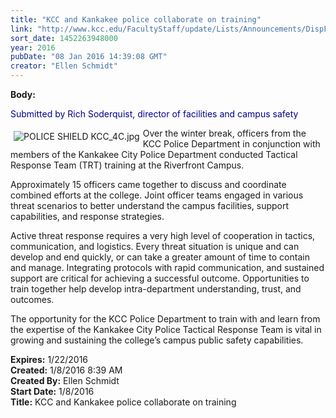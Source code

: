 ```yaml
---
title: "KCC and Kankakee police collaborate on training"
link: "http://www.kcc.edu/FacultyStaff/update/Lists/Announcements/DispForm.aspx?ID=2129"
sort_date: 1452263948000
year: 2016
pubDate: "08 Jan 2016 14:39:08 GMT"
creator: "Ellen Schmidt"
---
```


<div><b>Body:</b> <div class="ExternalClassC87A67BEA4A948AFB978B21630AE9049"><p style="color:darkblue">​Submitted by Rich Soderquist, director of facilities and campus safety</p>
<p><img alt="POLICE SHIELD KCC_4C.jpg" src="/FacultyStaff/update/Documents/POLICE%20SHIELD%20KCC_4C.jpg" style="vertical-align:auto;float:left;margin:5px" />Over the winter break, officers from the KCC Police Department in conjunction with members of the Kankakee City Police Department conducted Tactical Response Team (TRT) training at the Riverfront Campus. </p>
<p>Approximately 15 officers came together to discuss and coordinate combined efforts at the college. Joint officer teams engaged in various threat scenarios to better understand the campus facilities, support capabilities, and response strategies.</p>
<p>Active threat response requires a very high level of cooperation in tactics, communication, and logistics. Every threat situation is unique and can develop and end quickly, or can take a greater amount of time to contain and manage. Integrating protocols with rapid communication, and sustained support are critical for achieving a successful outcome. Opportunities to train together help develop intra-department understanding, trust, and outcomes. </p>
<p>The opportunity for the KCC Police Department to train with and learn from the expertise of the Kankakee City Police Tactical Response Team is vital in growing and sustaining the college’s campus public safety capabilities.</p></div></div>
<div><b>Expires:</b> 1/22/2016</div>
<div><b>Created:</b> 1/8/2016 8:39 AM</div>
<div><b>Created By:</b> Ellen Schmidt</div>
<div><b>Start Date:</b> 1/8/2016</div>
<div><b>Title:</b> KCC and Kankakee police collaborate on training</div>
